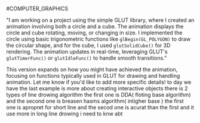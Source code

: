 #COMPUTER_GRAPHICS

"I am working on a project using the simple GLUT library, where I created an animation involving both a circle and a cube. The animation displays the circle and cube rotating, moving, or changing in size. I implemented the circle using basic trigonometric functions like `glBegin(GL_POLYGON)` to draw the circular shape, and for the cube, I used `glutSolidCube()` for 3D rendering. The animation updates in real-time, leveraging GLUT's `glutTimerFunc()` or `glutIdleFunc()` to handle smooth transitions."

This version expands on how you might have achieved the animation, focusing on functions typically used in GLUT for drawing and handling animation. Let me know if you'd like to add more specific details!
to day we have 
the last example is more about creating interactive  objects 
there is 2 types of line drowing algorithm the first one is DDA( floting base algorithm) and the second one is breasen hasms algorithm( intigher base ) the first one is apropret for short line and the secod one is acurat than the first and it use more in long line drowing 
i need to knw abt
